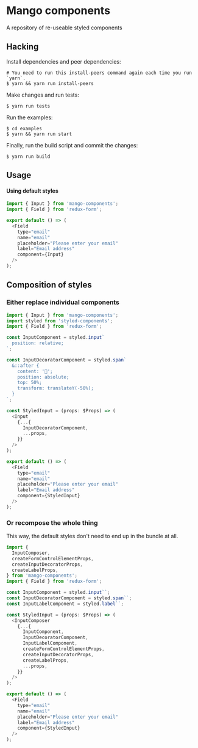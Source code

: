 # Mango components

A repository of re-useable styled components

## Hacking

Install dependencies and peer dependencies:

```
# You need to run this install-peers command again each time you run `yarn`.
$ yarn && yarn run install-peers
```

Make changes and run tests:

```
$ yarn run tests
```

Run the examples:

```
$ cd examples
$ yarn && yarn run start
```

Finally, run the build script and commit the changes:

```
$ yarn run build
```

## Usage

#### Using default styles

```js
import { Input } from 'mango-components';
import { Field } from 'redux-form';

export default () => (
  <Field
    type="email"
    name="email"
    placeholder="Please enter your email"
    label="Email address"
    component={Input}
  />
);
```

## Composition of styles

### Either replace individual components

```js
import { Input } from 'mango-components';
import styled from 'styled-components';
import { Field } from 'redux-form';

const InputComponent = styled.input`
  position: relative;
`;

const InputDecoratorComponent = styled.span`
  &::after {
    content: '🙅';
    position: absolute;
    top: 50%;
    transform: translateY(-50%);
  }
`;

const StyledInput = (props: $Props) => (
  <Input
    {...{
      InputDecoratorComponent,
      ...props,
    }}
  />
);

export default () => (
  <Field
    type="email"
    name="email"
    placeholder="Please enter your email"
    label="Email address"
    component={StyledInput}
  />
);
```

### Or recompose the whole thing

This way, the default styles don't need to end up in the bundle at all.

```js
import {
  InputComposer,
  createFormControlElementProps,
  createInputDecoratorProps,
  createLabelProps,
} from 'mango-components';
import { Field } from 'redux-form';

const InputComponent = styled.input``;
const InputDecoratorComponent = styled.span``;
const InputLabelComponent = styled.label``;

const StyledInput = (props: $Props) => (
  <InputComposer
    {...{
      InputComponent,
      InputDecoratorComponent,
      InputLabelComponent,
      createFormControlElementProps,
      createInputDecoratorProps,
      createLabelProps,
      ...props,
    }}
  />
);

export default () => (
  <Field
    type="email"
    name="email"
    placeholder="Please enter your email"
    label="Email address"
    component={StyledInput}
  />
);
```

